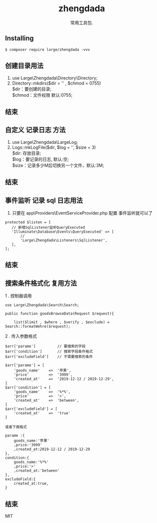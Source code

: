 <h1 align="center"> zhengdada </h1>

<p align="center"> 常用工具包.</p>


## Installing

```shell
$ composer require large/zhengdada -vvv
```



## 创建目录用法

1. use Large\Zhengdada\Directory\Directory;
2. Directory::mkdirs($dir = '' , $chmod = 0755)  
$dir：要创建的目录;  
$chmod：文件权限 默认:0755;  
## 结束


## 自定义 记录日志 方法

1. use Large\Zhengdada\LargeLog;
2. Logs::mkLogFile($dir, $log = '', $size = 3)  
$dir: 存放目录;  
$log：要记录的日志, 默认:空;  
$size：记录多少M后切换另一个文件，默认:3M;  
## 结束

## 事件监听 记录 sql 日志用法

1. 只要在 app\Providers\EventServiceProvider.php 配置 事件监听就可以了  
 ```
protected $listen = [
    // 新增SqlListener监听QueryExecuted
    'Illuminate\Database\Events\QueryExecuted' => [
        //
        'Large\Zhengdada\Listeners\SqlListener',
    ],
];
```
## 结束


## 搜索条件格式化 复用方法

1 . 控制器调用
```$xslt
use Large\Zhengdada\Search\Search;

public function goodsBrowseData(Request $request){

    list($limit , $where , $verify , $exclude) = Search::formatWehre($request);

```  
2 . 传入参数格式
```$xslt
$arr['parame']          // 要搜索的字段      
$arr['condition']       // 搜索字段条件格式   
$arr['excludeField']    // 不需要搜索的条件

$arr['parame'] = [
	'goods_name'	=>	'苹果',
	'price'         =>	'3999',
	'created_at'	=>	'2019-12-12 / 2019-12-29',
]
$arr['condition'] = [
	'goods_name'	=>	'%*%',
	'price'         =>	'>',
	'created_at'	=>	'between',
]
$arr['excludeField'] = [
	'created_at'	=>	'true'
]

或者下面格式

parame :{
    goods_name:'苹果'
    ,price:'3999'
    ,created_at:2019-12-12 / 2019-12-29
},
condition:{
    goods_name:'%*%'
    ,price:'>'
    ,created_at:'between'
},
excludeField:{
    created_at:true,
}
```
## 结束


MIT